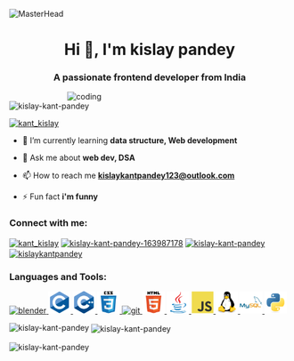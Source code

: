 ![MasterHead](https://1.bp.blogspot.com/-7A4WynwLsMw/XbBpCXG8fHI/AAAAAAAAMt4/uOa1bpLskYgrwGbllhSu2SDj_Mig8SXJQCLcBGAsYHQ/s1600/2000_600px.gif)
<h1 align="center">Hi 👋, I'm kislay pandey</h1>
<h3 align="center">A passionate frontend developer from India</h3>
<img align="right" alt="coding" width="400" src="https://metro.co.uk/wp-content/uploads/2022/03/Cyberwarfare-is-the-battleground-of-the-21st-century-and-were-all-involved-BP-29e0.gif">
<p align="left"> <img src="https://komarev.com/ghpvc/?username=kislay-kant-pandey&label=Profile%20views&color=0e75b6&style=flat" alt="kislay-kant-pandey" /> </p>

<p align="left"> <a href="https://twitter.com/kant_kislay" target="blank"><img src="https://img.shields.io/twitter/follow/kant_kislay?logo=twitter&style=for-the-badge" alt="kant_kislay" /></a> </p>

- 🌱 I’m currently learning **data structure, Web development**

- 💬 Ask me about **web dev, DSA**

- 📫 How to reach me **kislaykantpandey123@outlook.com**

- ⚡ Fun fact **i'm funny**

<h3 align="left">Connect with me:</h3>
<p align="left">
<a href="https://twitter.com/kant_kislay" target="blank"><img align="center" src="https://raw.githubusercontent.com/rahuldkjain/github-profile-readme-generator/master/src/images/icons/Social/twitter.svg" alt="kant_kislay" height="30" width="40" /></a>
<a href="https://linkedin.com/in/kislay-kant-pandey-163987178" target="blank"><img align="center" src="https://raw.githubusercontent.com/rahuldkjain/github-profile-readme-generator/master/src/images/icons/Social/linked-in-alt.svg" alt="kislay-kant-pandey-163987178" height="30" width="40" /></a>
<a href="https://instagram.com/kislay-kant-pandey" target="blank"><img align="center" src="https://raw.githubusercontent.com/rahuldkjain/github-profile-readme-generator/master/src/images/icons/Social/instagram.svg" alt="kislay-kant-pandey" height="30" width="40" /></a>
<a href="https://www.youtube.com/c/kislaykantpandey" target="blank"><img align="center" src="https://raw.githubusercontent.com/rahuldkjain/github-profile-readme-generator/master/src/images/icons/Social/youtube.svg" alt="kislaykantpandey" height="30" width="40" /></a>
</p>

<h3 align="left">Languages and Tools:</h3>
<p align="left"> <a href="https://www.blender.org/" target="_blank" rel="noreferrer"> <img src="https://download.blender.org/branding/community/blender_community_badge_white.svg" alt="blender" width="40" height="40"/> </a> <a href="https://www.cprogramming.com/" target="_blank" rel="noreferrer"> <img src="https://raw.githubusercontent.com/devicons/devicon/master/icons/c/c-original.svg" alt="c" width="40" height="40"/> </a> <a href="https://www.w3schools.com/cpp/" target="_blank" rel="noreferrer"> <img src="https://raw.githubusercontent.com/devicons/devicon/master/icons/cplusplus/cplusplus-original.svg" alt="cplusplus" width="40" height="40"/> </a> <a href="https://www.w3schools.com/css/" target="_blank" rel="noreferrer"> <img src="https://raw.githubusercontent.com/devicons/devicon/master/icons/css3/css3-original-wordmark.svg" alt="css3" width="40" height="40"/> </a> <a href="https://git-scm.com/" target="_blank" rel="noreferrer"> <img src="https://www.vectorlogo.zone/logos/git-scm/git-scm-icon.svg" alt="git" width="40" height="40"/> </a> <a href="https://www.w3.org/html/" target="_blank" rel="noreferrer"> <img src="https://raw.githubusercontent.com/devicons/devicon/master/icons/html5/html5-original-wordmark.svg" alt="html5" width="40" height="40"/> </a> <a href="https://www.java.com" target="_blank" rel="noreferrer"> <img src="https://raw.githubusercontent.com/devicons/devicon/master/icons/java/java-original.svg" alt="java" width="40" height="40"/> </a> <a href="https://developer.mozilla.org/en-US/docs/Web/JavaScript" target="_blank" rel="noreferrer"> <img src="https://raw.githubusercontent.com/devicons/devicon/master/icons/javascript/javascript-original.svg" alt="javascript" width="40" height="40"/> </a> <a href="https://www.linux.org/" target="_blank" rel="noreferrer"> <img src="https://raw.githubusercontent.com/devicons/devicon/master/icons/linux/linux-original.svg" alt="linux" width="40" height="40"/> </a> <a href="https://www.mysql.com/" target="_blank" rel="noreferrer"> <img src="https://raw.githubusercontent.com/devicons/devicon/master/icons/mysql/mysql-original-wordmark.svg" alt="mysql" width="40" height="40"/> </a> <a href="https://www.python.org" target="_blank" rel="noreferrer"> <img src="https://raw.githubusercontent.com/devicons/devicon/master/icons/python/python-original.svg" alt="python" width="40" height="40"/> </a> </p>

<p><img align="left" src="https://github-readme-stats.vercel.app/api/top-langs?username=kislay-kant-pandey&show_icons=true&locale=en&layout=compact" alt="kislay-kant-pandey" /></p>

<p>&nbsp;<img align="center" src="https://github-readme-stats.vercel.app/api?username=kislay-kant-pandey&show_icons=true&locale=en" alt="kislay-kant-pandey" /></p>

<p><img align="center" src="https://github-readme-streak-stats.herokuapp.com/?user=kislay-kant-pandey&" alt="kislay-kant-pandey" /></p>
